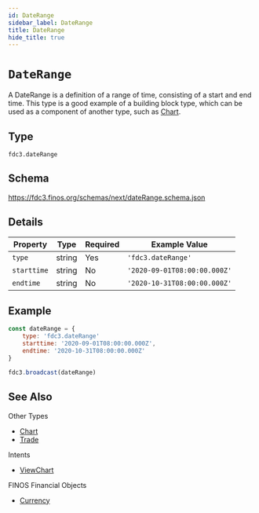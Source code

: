 ```yaml
---
id: DateRange
sidebar_label: DateRange
title: DateRange
hide_title: true
---
```

# `DateRange`

A DateRange is a definition of a range of time, consisting of a start and end time. This type is a good example of a building block type, which can be used as a component of another type, such as [Chart](Chart).


## Type

`fdc3.dateRange`

## Schema

https://fdc3.finos.org/schemas/next/dateRange.schema.json

## Details

| Property         | Type    | Required | Example Value                   |
|------------------|---------|----------|---------------------------------|
| `type`          | string  | Yes      | `'fdc3.dateRange'`            |
| `starttime`    | string  | No       | `'2020-09-01T08:00:00.000Z'` |
| `endtime`       | string  | No       | `'2020-10-31T08:00:00.000Z'` |

## Example

```js
const dateRange = {
    type: 'fdc3.dateRange'
    starttime: '2020-09-01T08:00:00.000Z',
    endtime: '2020-10-31T08:00:00.000Z'
}

fdc3.broadcast(dateRange)
```

## See Also

Other Types
- [Chart](Chart)
- [Trade](Trade)

Intents
- [ViewChart](../../intents/ref/ViewChart)

FINOS Financial Objects
- [Currency](https://fo.finos.org/docs/objects/daterange)
